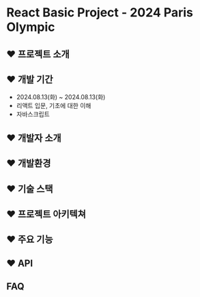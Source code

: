 # React Basic Project - 2024 Paris Olympic

## ❤️ 프로젝트 소개


## ❤️ 개발 기간 
- 2024.08.13(화) ~ 2024.08.13(화)
- 리액트 입문, 기초에 대한 이해
- 자바스크립트 
  
## ❤️ 개발자 소개 


## ❤️ 개발환경


## ❤️ 기술 스택


## ❤️ 프로젝트 아키텍쳐


## ❤️ 주요 기능

## ❤️ API

## FAQ

